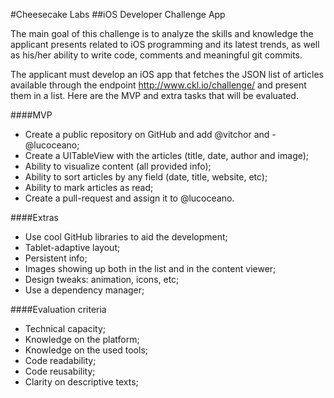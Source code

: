 #Cheesecake Labs
##iOS Developer Challenge App
 
The main goal of this challenge is to analyze the skills and knowledge the applicant presents
related to iOS programming and its latest trends, as well as his/her ability to write code, comments and meaningful git commits.
 
The applicant must develop an iOS app that fetches the JSON list of articles available through the endpoint http://www.ckl.io/challenge/ and present them in a list. Here are the MVP and extra tasks that will be evaluated.
 
####MVP
- Create a public repository on GitHub and add @vitchor and - @lucoceano;
- Create a UITableView with the articles (title, date, author and image);
- Ability to visualize content (all provided info);
- Ability to sort articles by any field (date, title, website, etc);
- Ability to mark articles as read;
- Create a pull-request and assign it to @lucoceano.
 
####Extras
- Use cool GitHub libraries to aid the development;
- Tablet-adaptive layout;
- Persistent info;
- Images showing up both in the list and in the content viewer;
- Design tweaks: animation, icons, etc;
- Use a dependency manager;
 
####Evaluation criteria
- Technical capacity;
- Knowledge on the platform;
- Knowledge on the used tools;
- Code readability;
- Code reusability;
- Clarity on descriptive texts;
 